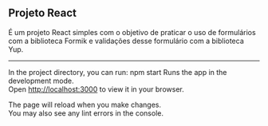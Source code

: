## Projeto React
É um projeto React simples com o objetivo de praticar o uso de formulários com a biblioteca Formik e validações desse formulário com a biblioteca Yup.

-------------------------------------------------------------------------------------------------------------------------------------------------------
In the project directory, you can run: npm start
Runs the app in the development mode.\
Open [http://localhost:3000](http://localhost:3000) to view it in your browser.

The page will reload when you make changes.\
You may also see any lint errors in the console.
